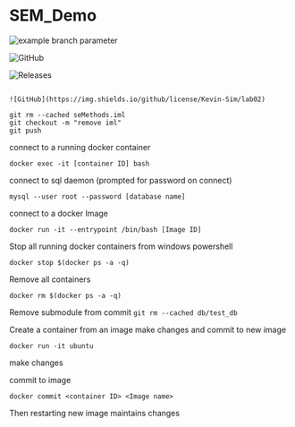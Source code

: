 # SEM_Demo

![example branch parameter](https://github.com/Kevin-Sim/lab02/actions/workflows/main.yml/badge.svg?branch=develop)

![GitHub](https://img.shields.io/github/license/Kevin-Sim/lab02?style=flat-square)

![Releases](https://img.shields.io/github/release/Kevin-Sim/lab02/all.svg?style=flat-square)

```

![GitHub](https://img.shields.io/github/license/Kevin-Sim/lab02)

git rm --cached seMethods.iml
git checkout -m "remove iml"
git push
```

connect to a running docker container

`docker exec -it [container ID] bash`

connect to sql daemon (prompted for password on connect)

`mysql --user root --password [database name]`

connect to a docker Image

`docker run -it --entrypoint /bin/bash [Image ID]`

Stop all running docker containers from windows powershell

`docker stop $(docker ps -a -q)`

Remove all containers

`docker rm $(docker ps -a -q)`

Remove submodule from commit
`git rm --cached db/test_db`

Create a container from an image make changes and commit to new image

`docker run -it ubuntu`

make changes

commit to image

`docker commit <container ID> <Image name>`

Then restarting new image maintains changes
